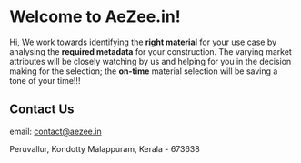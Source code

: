 # Welcome to AeZee.in!

Hi, We work towards identifying the **right material** for your use case by analysing the **required metadata** for your construction. The varying market attributes will be closely watching by us and helping for you in the decision making for the selection; the **on-time** material selection will be saving a tone of your time!!!

## Contact Us
email: contact@aezee.in

Peruvallur, Kondotty
Malappuram, Kerala - 673638
